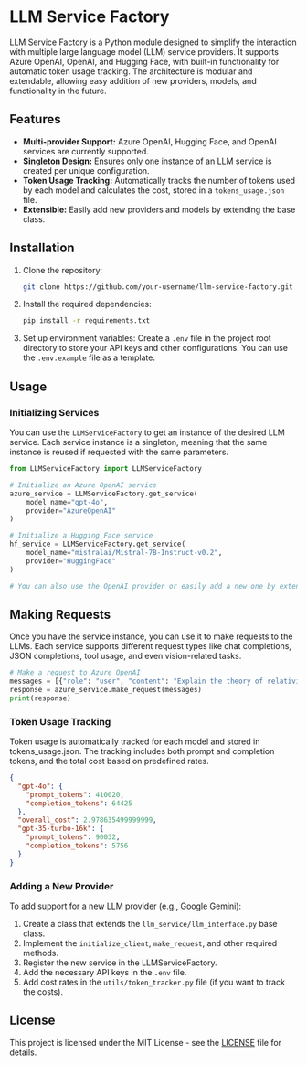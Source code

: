 # LLM Service Factory

LLM Service Factory is a Python module designed to simplify the interaction with multiple large language model (LLM) service providers. It supports Azure OpenAI, OpenAI, and Hugging Face, with built-in functionality for automatic token usage tracking. The architecture is modular and extendable, allowing easy addition of new providers, models, and functionality in the future.

## Features

- **Multi-provider Support:** Azure OpenAI, Hugging Face, and OpenAI services are currently supported.
- **Singleton Design:** Ensures only one instance of an LLM service is created per unique configuration.
- **Token Usage Tracking:** Automatically tracks the number of tokens used by each model and calculates the cost, stored in a `tokens_usage.json` file.
- **Extensible:** Easily add new providers and models by extending the base class.

## Installation

1. Clone the repository:

   ```bash
   git clone https://github.com/your-username/llm-service-factory.git
   ```

2. Install the required dependencies:

   ```bash
   pip install -r requirements.txt
   ```

3. Set up environment variables: Create a `.env` file in the project root directory to store your API keys and other configurations. You can use the `.env.example` file as a template.

## Usage

### Initializing Services

You can use the `LLMServiceFactory` to get an instance of the desired LLM service. Each service instance is a singleton, meaning that the same instance is reused if requested with the same parameters.

```python
from LLMServiceFactory import LLMServiceFactory

# Initialize an Azure OpenAI service
azure_service = LLMServiceFactory.get_service(
    model_name="gpt-4o",
    provider="AzureOpenAI"
)

# Initialize a Hugging Face service
hf_service = LLMServiceFactory.get_service(
    model_name="mistralai/Mistral-7B-Instruct-v0.2",
    provider="HuggingFace"
)

# You can also use the OpenAI provider or easily add a new one by extending the llm_interface.py base class
```

## Making Requests

Once you have the service instance, you can use it to make requests to the LLMs. Each service supports different request types like chat completions, JSON completions, tool usage, and even vision-related tasks.

```python
# Make a request to Azure OpenAI
messages = [{"role": "user", "content": "Explain the theory of relativity."}]
response = azure_service.make_request(messages)
print(response)
```

### Token Usage Tracking

Token usage is automatically tracked for each model and stored in tokens_usage.json. The tracking includes both prompt and completion tokens, and the total cost based on predefined rates.

```json
{
  "gpt-4o": {
    "prompt_tokens": 410020,
    "completion_tokens": 64425
  },
  "overall_cost": 2.978635499999999,
  "gpt-35-turbo-16k": {
    "prompt_tokens": 90032,
    "completion_tokens": 5756
  }
}
```

### Adding a New Provider

To add support for a new LLM provider (e.g., Google Gemini):

1. Create a class that extends the `llm_service/llm_interface.py` base class.
2. Implement the `initialize_client`, `make_request`, and other required methods.
3. Register the new service in the LLMServiceFactory.
4. Add the necessary API keys in the `.env` file.
5. Add cost rates in the `utils/token_tracker.py` file (if you want to track the costs).

## License

This project is licensed under the MIT License - see the [LICENSE](LICENSE) file for details.
